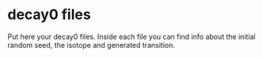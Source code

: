 # decay0 files

Put here your decay0 files. Inside each file you can find info about the initial random seed, the isotope and generated transition.
